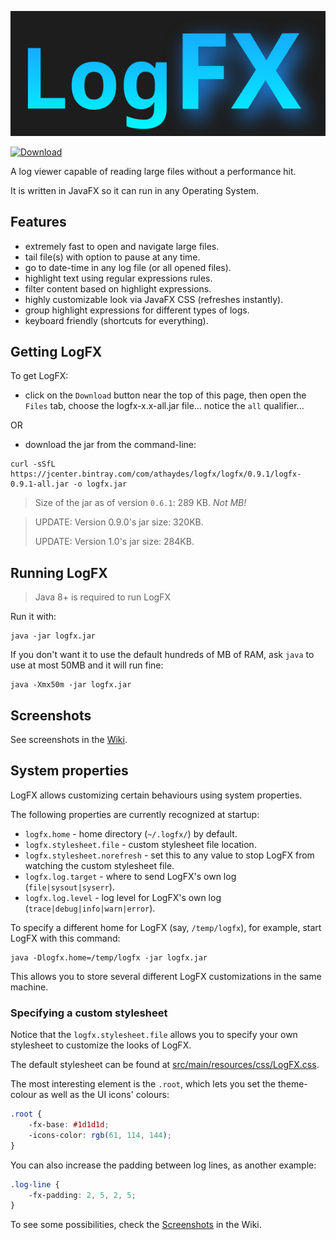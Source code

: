 ![LogFX Logo](docs/images/lofx-logo.png)

[ ![Download](https://api.bintray.com/packages/renatoathaydes/maven/logfx/images/download.svg) ](https://bintray.com/renatoathaydes/maven/logfx/_latestVersion)


A log viewer capable of reading large files without a performance hit.

It is written in JavaFX so it can run in any Operating System.

## Features

* extremely fast to open and navigate large files.
* tail file(s) with option to pause at any time.
* go to date-time in any log file (or all opened files).
* highlight text using regular expressions rules.
* filter content based on highlight expressions.
* highly customizable look via JavaFX CSS (refreshes instantly).
* group highlight expressions for different types of logs.
* keyboard friendly (shortcuts for everything).

## Getting LogFX

To get LogFX:

* click on the `Download` button near the top of this page, then open the `Files` tab, 
choose the logfx-x.x-all.jar file... notice the `all` qualifier...

OR

* download the jar from the command-line:

```
curl -sSfL https://jcenter.bintray.com/com/athaydes/logfx/logfx/0.9.1/logfx-0.9.1-all.jar -o logfx.jar
```

> Size of the jar as of version `0.6.1`: 289 KB. *Not MB!*

> UPDATE: Version 0.9.0's jar size: 320KB.
> 
> UPDATE: Version 1.0's jar size: 284KB. 

## Running LogFX

> Java 8+ is required to run LogFX

Run it with:

```
java -jar logfx.jar
```

If you don't want it to use the default hundreds of MB of RAM, ask `java` to use at most 50MB and it will run fine:

```
java -Xmx50m -jar logfx.jar
```

## Screenshots

See screenshots in the [Wiki](https://github.com/renatoathaydes/LogFX/wiki/Screenshots).

## System properties

LogFX allows customizing certain behaviours using system properties.

The following properties are currently recognized at startup:

* `logfx.home` - home directory (`~/.logfx/`) by default.
* `logfx.stylesheet.file` - custom stylesheet file location.
* `logfx.stylesheet.norefresh` - set this to any value to stop LogFX from watching the custom stylesheet file.
* `logfx.log.target` - where to send LogFX's own log (`file|sysout|syserr`).
* `logfx.log.level` - log level for LogFX's own log (`trace|debug|info|warn|error`).

To specify a different home for LogFX (say, `/temp/logfx`), for example, start LogFX with this command:

```
java -Dlogfx.home=/temp/logfx -jar logfx.jar
```

This allows you to store several different LogFX customizations in the same machine. 

### Specifying a custom stylesheet

Notice that the `logfx.stylesheet.file` allows you to specify your own stylesheet to customize the looks of LogFX.

The default stylesheet can be found at [src/main/resources/css/LogFX.css](src/main/resources/css/LogFX.css).

The most interesting element is the `.root`, which lets you set the theme-colour as well as the UI icons' colours:

```css
.root {
    -fx-base: #1d1d1d;
    -icons-color: rgb(61, 114, 144);
}
```

You can also increase the padding between log lines, as another example:

```css
.log-line {
    -fx-padding: 2, 5, 2, 5;
}

```

To see some possibilities, check the [Screenshots](https://github.com/renatoathaydes/LogFX/wiki/Screenshots) in the Wiki.
